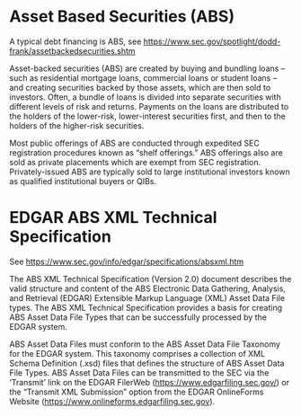 # Asset Based Securities (ABS)
A typical debt financing is ABS, see https://www.sec.gov/spotlight/dodd-frank/assetbackedsecurities.shtm

Asset-backed securities (ABS) are created by buying and bundling loans – such as residential mortgage loans, commercial loans or student loans – and creating securities backed by those assets, which are then sold to investors. Often, a bundle of loans is divided into separate securities with different levels of risk and returns. Payments on the loans are distributed to the holders of the lower-risk, lower-interest securities first, and then to the holders of the higher-risk securities.

Most public offerings of ABS are conducted through expedited SEC registration procedures known as “shelf offerings.” ABS offerings also are sold as private placements which are exempt from SEC registration. Privately-issued ABS are typically sold to large institutional investors known as qualified institutional buyers or QIBs.

# EDGAR ABS XML Technical Specification
See https://www.sec.gov/info/edgar/specifications/absxml.htm

The ABS XML Technical Specification (Version 2.0) document describes the valid structure and content of the ABS Electronic Data Gathering, Analysis, and Retrieval (EDGAR) Extensible Markup Language (XML) Asset Data File types. The ABS XML Technical Specification provides a basis for creating ABS Asset Data File Types that can be successfully processed by the EDGAR system.

ABS Asset Data Files must conform to the ABS Asset Data File Taxonomy for the EDGAR system. This taxonomy comprises a collection of XML Schema Definition (.xsd) files that defines the structure of ABS Asset Data File Types. ABS Asset Data Files can be transmitted to the SEC via the ‘Transmit’ link on the EDGAR FilerWeb (https://www.edgarfiling.sec.gov/) or the “Transmit XML Submission” option from the EDGAR OnlineForms Website (https://www.onlineforms.edgarfiling.sec.gov).
